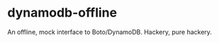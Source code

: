 dynamodb-offline
================

An offline, mock interface to Boto/DynamoDB. Hackery, pure hackery.
